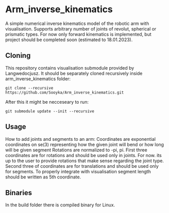 # Arm_inverse_kinematics
A simple numerical inverse kinematics model of the robotic arm with visualisation. Supports arbitrary number of joints of revolut, spherical or prismatic types.
For now only forward kinematics is implemented, but project should be completed soon (estimated to 18.01.2023).  

## Cloning

This repository contains visualisation submodule provided by Langwedocjusz. It should be separately cloned recursively inside arm_inverse_kinematics folder:

    git clone --recursive https://github.com/Sooyka/Arm_inverse_kinematics.git

After this it might be necceseary to run:
    
    git submodule update --init --recursive

## Usage

How to add joints and segments to an arm:
Coordinates are exponential coordinates on se(3) representing how the given joint will bend or how long will be given segment
Rotations are normalized to -pi, pi. 
First three coordinates are for rotations and should be used only in joints.
For now. its up to the user to provide rotations that make sense regarding the joint type.
Second three of coordinates are for translations and should be used only for segments.
To properly integrate with visualisation segment length should be written as 5th coordinate.

## Binaries
In the build folder there is compiled binary for Linux.
